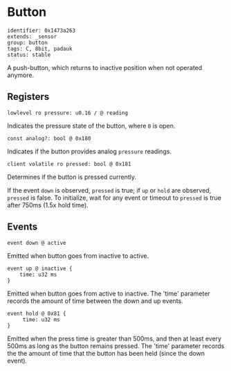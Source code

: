 # Button

    identifier: 0x1473a263
    extends: _sensor
    group: button
    tags: C, 8bit, padauk
    status: stable

A push-button, which returns to inactive position when not operated anymore.

## Registers

    lowlevel ro pressure: u0.16 / @ reading

Indicates the pressure state of the button, where `0` is open.

    const analog?: bool @ 0x180

Indicates if the button provides analog `pressure` readings.

    client volatile ro pressed: bool @ 0x181

Determines if the button is pressed currently.

If the event `down` is observed, `pressed` is true; if `up` or `hold` are observed, `pressed` is false.
To initialize, wait for any event or timeout to `pressed` is true after 750ms (1.5x hold time).

## Events

    event down @ active

Emitted when button goes from inactive to active.

    event up @ inactive {
        time: u32 ms
    }

Emitted when button goes from active to inactive. The 'time' parameter
records the amount of time between the down and up events.

    event hold @ 0x81 {
         time: u32 ms
    }

Emitted when the press time is greater than 500ms, and then at least every 500ms
as long as the button remains pressed. The 'time' parameter records the the amount of time
that the button has been held (since the down event).

